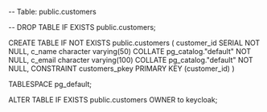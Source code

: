 -- Table: public.customers

-- DROP TABLE IF EXISTS public.customers;

CREATE TABLE IF NOT EXISTS public.customers
(
    customer_id SERIAL NOT NULL,
    c_name character varying(50) COLLATE pg_catalog."default" NOT NULL,
    c_email character varying(100) COLLATE pg_catalog."default" NOT NULL,
    CONSTRAINT customers_pkey PRIMARY KEY (customer_id)
)

TABLESPACE pg_default;

ALTER TABLE IF EXISTS public.customers
    OWNER to keycloak;